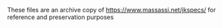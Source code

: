 These files are an archive copy of https://www.massassi.net/jkspecs/ for reference and preservation purposes